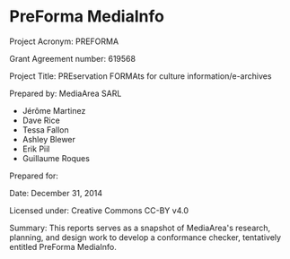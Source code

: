# PreForma MediaInfo

Project Acronym: PREFORMA

Grant Agreement number: 619568

Project Title: PREservation FORMAts for culture information/e-archives

Prepared by: MediaArea SARL

  - Jérôme Martinez
  - Dave Rice
  - Tessa Fallon
  - Ashley Blewer
  - Erik Piil
  - Guillaume Roques

Prepared for:

Date: December 31, 2014

Licensed under: Creative Commons CC-BY v4.0

Summary: This reports serves as a snapshot of MediaArea's research, planning, and design work to develop a conformance checker, tentatively entitled PreForma MediaInfo.

<!-- toc -->

